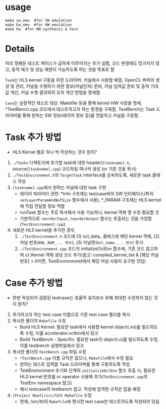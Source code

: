 usage
==========

	make sw_emu  #for SW emulation
	make hw_emu  #for HW emulation
	make hw  #for HW synthesis & test

Details
=========

미리 정해둔 테스트 케이스가 급하게 이루어지는 추가 실험, 코드 변경에도 망가지지 않고, 동작 체크 및 성능 재현이 가능하도록 하는 것을 목표로 함

```Task```는 HLS kernel 구동을 위한 드라이버. 커널에서 사용할 배열, OpenCL 버퍼의 생성 및 관리, 커널을 수행하기 위한 정보(커널인자) 준비, 커널 입력값 준비 및 출력 기대값 계산, 커널 수행 결과와의 오차 계산 방법을 명세함.

```Case```는 실질적인 테스트 대상. Makefile 등을 통해 kernel HW 사양을 명세, *TestBench.cpp 코드에서 테스트하고자 하는 환경을 구축함. TestBench는 Task 드라이버를 통해 원하는 SW 정보(레이어 정보 등)를 전달하고 커널을 구동함.

Task 추가 방법
=========
* HLS Kernel 별로 하나 씩 작성하는 것이 원칙?
1. ```./Tasks``` 디렉토리에 추가할 task에 대한 header(```[taskname].h```, source(```[taskname].cpp```) 코드파일 하나씩 생성 (or 기존 것을 복사)
2. ```./TestEnvironment.h```의 ```TargetTask``` Interface를 상속하도록, 새로운 task 클래스 작성
3. ```[taskname].cpp```에서 원하는 커널에 대한 task 구현
	* 레이어 파라미터 관련: *Info 구조체는 testcase와의 SW 인터페이스(특히 ```setLayerParamAndBufSize``` 함수에서 사용), *_PARAM 구조체는 HLS kernel에 직접 전달할 정보 역할
	* runTask 함수는 주로 복사해서 사용 가능하나, kernel 객체 명 수정 필요할 것
	* 기본적으로 ```reorderInput```, ```reorderOutput``` 함수는 호출되는 것을 가정함(```TestEnvironment.cpp```).
4. 새로운 HLS kernel을 추가한 경우,
	1. ```./TestEnvironment.h``` 코드에 (1) ocl_data_ 클래스에 해당 kernel 객체, (2) 커널 번호(```KNL_NUM_... 변수```), (3) 커널명(```knl_name_... 변수```) 추가
	2. ```./TestEnvironment.cpp``` 코드의 initializeOclEnv 함수에, 기존 코드 참고하여 cl::Kernel 객체 생성 코드 추가(참고: compiled_kernel_list & [해당 커널 번호] > 0이면, TestEnvironmnet에서 해당 커널 사용이 요구된 것임)

Case 추가 방법
=========
* 한번 작성되어 검증된 testcase는 효율적 유지보수 위해 최대한 수정하지 않는 것이 원칙?
1. 추가하고자 하는 test case 이름으로 기존 test case 폴더를 복사
2. 복사한 폴더의 ```Makefile``` 수정
	* Build HLS Kernel: 필요한 task에서 사용할 kernel object(.xo)를 빌드하도록 수정, 이를 accelerator.xclbin에서 링크
	* Build TestBench - Specific: 필요한 task의 object(.o)를 빌드하도록 수정, 이를 testbench 실행파일에서 링크
3. 복사한 폴더의 ```TestBench.cpp``` 파일 수정
	* ```*TestBench.cpp``` 이름 규칙은 없으나, ```Makefile```에서 수정 필요
	* 원하는 테스트 입력을 Task 드라이버를 통해 구동하도록 작성
	* TestEnvironment 초기화 단계의 ```initializeOclEnv``` 함수 호출 시, 필요한 HLS kernel 번호를 or operator 사용해 추가(```TetEnvironmnet.cpp```의 TestEnv namespace 참고)
	* 예시 testcase의 testbench 참고. 작성에 엄격한 규칙은 없을 예정
4. ```[Project Root]/src/tb의 Makefile``` 수정
	* 현재, /src/tb의 ```Makefile```에 명시한 test case만 테스트하도록 작성되어 있음
